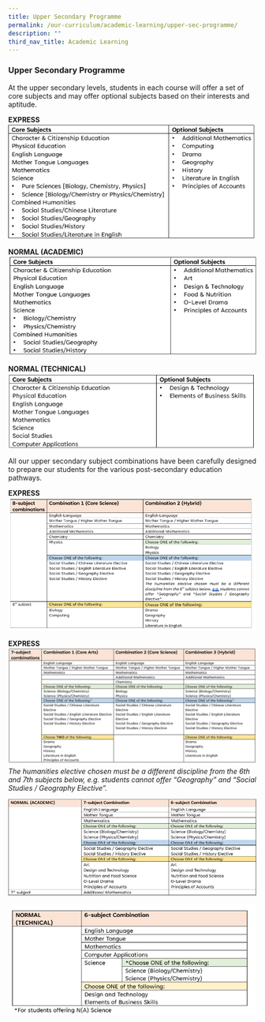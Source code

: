 ```yaml
---
title: Upper Secondary Programme
permalink: /our-curriculum/academic-learning/upper-sec-programme/
description: ""
third_nav_title: Academic Learning
---
```

### Upper Secondary Programme
At the upper secondary levels, students in each course will offer a set of core subjects and may offer optional subjects based on their interests and aptitude.

**EXPRESS**
![](/images/Upper%20Sec%20Academic%20Learning/express.png)

**NORMAL (ACADEMIC)**
![](/images/Upper%20Sec%20Academic%20Learning/normal_acad.png)


**NORMAL (TECHNICAL)**
![](/images/Upper%20Sec%20Academic%20Learning/normal_tech.png)

All our upper secondary subject combinations have been carefully designed to prepare our students for the various post-secondary education pathways. 


**EXPRESS**
![](/images/Upper%20Sec%20Academic%20Learning/express_combi_8.png)

**EXPRESS**
![](/images/Upper%20Sec%20Academic%20Learning/express_combi_7.png)
*The humanities elective chosen must be a different discipline from the 6th and 7th subjects below, e.g. students cannot offer “Geography” and “Social Studies / Geography Elective”.*

![](/images/Upper%20Sec%20Academic%20Learning/normal_acad_combi.png)

![](/images/Upper%20Sec%20Academic%20Learning/normal_tech_combi.png)